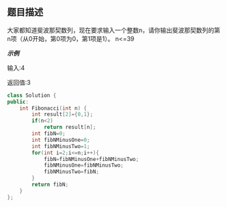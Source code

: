 ## 题目描述

大家都知道斐波那契数列，现在要求输入一个整数n，请你输出斐波那契数列的第n项（从0开始，第0项为0，第1项是1）。
n<=39

***示例***

输入:4

返回值:3

```C++
class Solution {
public:
    int Fibonacci(int n) {
        int result[2]={0,1};
        if(n<2)
            return result[n];
        int fibN=0;
        int fibNMinusOne=0;
        int fibNMinusTwo=1;
        for(int i=2;i<=n;i++){
            fibN=fibNMinusOne+fibNMinusTwo;
            fibNMinusOne=fibNMinusTwo;
            fibNMinusTwo=fibN;
        }
        return fibN;
    }
};

```
